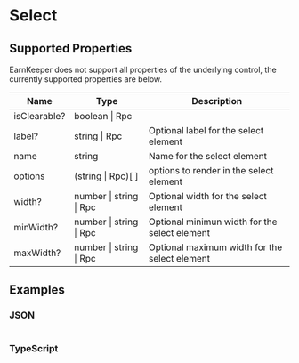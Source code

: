 # Select

## Supported Properties

EarnKeeper does not support all properties of the underlying control, the currently supported properties are below.

| Name             | Type                   | Description      |
| ---------------- | ---------------------  | -----------      |
| isClearable?     | boolean \| Rpc         |                  |
| label?           | string \| Rpc          | Optional label for the select element    |
| name             | string                 |  Name for the select element                |
| options          | (string \| Rpc)[  ]    | options to render in the select element                 |
| width?           |  number \| string \| Rpc | Optional width for the select element                 |
| minWidth?        | number \| string \| Rpc  | Optional minimun width for the select element               |
| maxWidth?        | number \| string \| Rpc  | Optional maximum width for the select element                 |

## Examples

### JSON

```json
```

### TypeScript

```javascript
```

